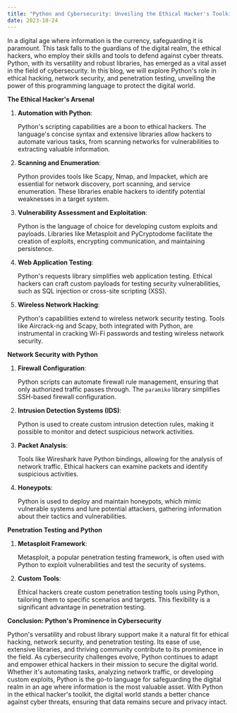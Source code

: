 ```yaml
---
title: "Python and Cybersecurity: Unveiling the Ethical Hacker's Toolkit"
date: 2023-10-24
---
```


In a digital age where information is the currency, safeguarding it is paramount. This task falls to the guardians of the digital realm, the ethical hackers, who employ their skills and tools to defend against cyber threats. Python, with its versatility and robust libraries, has emerged as a vital asset in the field of cybersecurity. In this blog, we will explore Python's role in ethical hacking, network security, and penetration testing, unveiling the power of this programming language to protect the digital world. 

**The Ethical Hacker's Arsenal**

1. **Automation with Python**:
   
   Python's scripting capabilities are a boon to ethical hackers. The language's concise syntax and extensive libraries allow hackers to automate various tasks, from scanning networks for vulnerabilities to extracting valuable information.

2. **Scanning and Enumeration**:

   Python provides tools like Scapy, Nmap, and Impacket, which are essential for network discovery, port scanning, and service enumeration. These libraries enable hackers to identify potential weaknesses in a target system.

3. **Vulnerability Assessment and Exploitation**:

   Python is the language of choice for developing custom exploits and payloads. Libraries like Metasploit and PyCryptodome facilitate the creation of exploits, encrypting communication, and maintaining persistence.

4. **Web Application Testing**:

   Python's requests library simplifies web application testing. Ethical hackers can craft custom payloads for testing security vulnerabilities, such as SQL injection or cross-site scripting (XSS).

5. **Wireless Network Hacking**:

   Python's capabilities extend to wireless network security testing. Tools like Aircrack-ng and Scapy, both integrated with Python, are instrumental in cracking Wi-Fi passwords and testing wireless network security.

**Network Security with Python**

1. **Firewall Configuration**:

   Python scripts can automate firewall rule management, ensuring that only authorized traffic passes through. The `paramiko` library simplifies SSH-based firewall configuration.

2. **Intrusion Detection Systems (IDS)**:

   Python is used to create custom intrusion detection rules, making it possible to monitor and detect suspicious network activities.

3. **Packet Analysis**:

   Tools like Wireshark have Python bindings, allowing for the analysis of network traffic. Ethical hackers can examine packets and identify suspicious activities.

4. **Honeypots**:

   Python is used to deploy and maintain honeypots, which mimic vulnerable systems and lure potential attackers, gathering information about their tactics and vulnerabilities.

**Penetration Testing and Python**

1. **Metasploit Framework**:

   Metasploit, a popular penetration testing framework, is often used with Python to exploit vulnerabilities and test the security of systems.

2. **Custom Tools**:

   Ethical hackers create custom penetration testing tools using Python, tailoring them to specific scenarios and targets. This flexibility is a significant advantage in penetration testing.

**Conclusion: Python's Prominence in Cybersecurity**

Python's versatility and robust library support make it a natural fit for ethical hacking, network security, and penetration testing. Its ease of use, extensive libraries, and thriving community contribute to its prominence in the field. As cybersecurity challenges evolve, Python continues to adapt and empower ethical hackers in their mission to secure the digital world. Whether it's automating tasks, analyzing network traffic, or developing custom exploits, Python is the go-to language for safeguarding the digital realm in an age where information is the most valuable asset. With Python in the ethical hacker's toolkit, the digital world stands a better chance against cyber threats, ensuring that data remains secure and privacy intact.